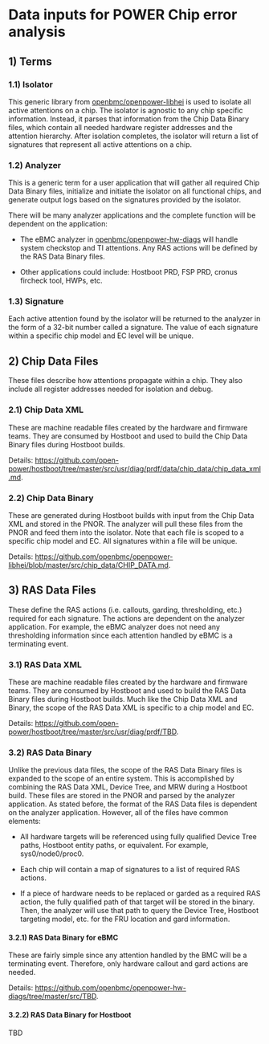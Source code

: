 # Data inputs for POWER Chip error analysis

## 1) Terms

### 1.1) Isolator

This generic library from [openbmc/openpower-libhei][] is used to isolate all
active attentions on a chip. The isolator is agnostic to any chip specific
information. Instead, it parses that information from the Chip Data Binary
files, which contain all needed hardware register addresses and the attention
hierarchy. After isolation completes, the isolator will return a list of
signatures that represent all active attentions on a chip.

[openbmc/openpower-libhei]: https://github.com/openbmc/openpower-libhei

### 1.2) Analyzer

This is a generic term for a user application that will gather all required Chip
Data Binary files, initialize and initiate the isolator on all functional chips,
and generate output logs based on the signatures provided by the isolator.

There will be many analyzer applications and the complete function will be
dependent on the application:

 * The eBMC analyzer in [openbmc/openpower-hw-diags][] will handle system
   checkstop and TI attentions. Any RAS actions will be defined by the RAS Data
   Binary files.

 * Other applications could include: Hostboot PRD, FSP PRD, cronus fircheck
   tool, HWPs, etc.

[openbmc/openpower-hw-diags]: https://github.com/openbmc/openpower-hw-diags

### 1.3) Signature

Each active attention found by the isolator will be returned to the analyzer in
the form of a 32-bit number called a signature. The value of each signature
within a specific chip model and EC level will be unique.

## 2) Chip Data Files

These files describe how attentions propagate within a chip. They also include
all register addresses needed for isolation and debug.

### 2.1) Chip Data XML

These are machine readable files created by the hardware and firmware teams.
They are consumed by Hostboot and used to build the Chip Data Binary files
during Hostboot builds.

Details: <https://github.com/open-power/hostboot/tree/master/src/usr/diag/prdf/data/chip_data/chip_data_xml.md>.

### 2.2) Chip Data Binary

These are generated during Hostboot builds with input from the Chip Data XML
and stored in the PNOR. The analyzer will pull these files from the PNOR and
feed them into the isolator. Note that each file is scoped to a specific chip
model and EC. All signatures within a file will be unique.

Details: <https://github.com/openbmc/openpower-libhei/blob/master/src/chip_data/CHIP_DATA.md>.

## 3) RAS Data Files

These define the RAS actions (i.e. callouts, garding, thresholding, etc.)
required for each signature. The actions are dependent on the analyzer
application. For example, the eBMC analyzer does not need any thresholding
information since each attention handled by eBMC is a terminating event.

### 3.1) RAS Data XML

These are machine readable files created by the hardware and firmware teams.
They are consumed by Hostboot and used to build the RAS Data Binary files during
Hostboot builds. Much like the Chip Data XML and Binary, the scope of the RAS
Data XML is specific to a chip model and EC.

Details: <https://github.com/open-power/hostboot/tree/master/src/usr/diag/prdf/TBD>.

### 3.2) RAS Data Binary

Unlike the previous data files, the scope of the RAS Data Binary files is
expanded to the scope of an entire system. This is accomplished by combining the
RAS Data XML, Device Tree, and MRW during a Hostboot build. These files are
stored in the PNOR and parsed by the analyzer application. As stated before,
the format of the RAS Data files is dependent on the analyzer application.
However, all of the files have common elements:

 * All hardware targets will be referenced using fully qualified Device Tree
   paths, Hostboot entity paths, or equivalent. For example, sys0/node0/proc0.

 * Each chip will contain a map of signatures to a list of required RAS actions.

 * If a piece of hardware needs to be replaced or garded as a required RAS
   action, the fully qualified path of that target will be stored in the binary.
   Then, the analyzer will use that path to query the Device Tree, Hostboot
   targeting model, etc. for the FRU location and gard information.

#### 3.2.1) RAS Data Binary for eBMC

These are fairly simple since any attention handled by the BMC will be a
terminating event. Therefore, only hardware callout and gard actions are needed.

Details: <https://github.com/openbmc/openpower-hw-diags/tree/master/src/TBD>.

#### 3.2.2) RAS Data Binary for Hostboot

TBD

